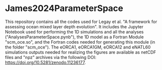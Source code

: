 # James2024ParameterSpace

This repository contains all the codes used for Legay et al. "A framework for assessing ocean mixed layer depth evolution". 
It includes the Jupyter Notebook used for performing the 1D simulations and all the analyses ("AnalysesParameterSpace.pynb"), the 1D model as a Fortran Module "scm_oce.so", and the Fortran codes needed for generating this module (in the folder "scm_oce"). 
The eORCA1, eORCA1GM, eORCA12 and eNATL60 simulations outputs needed for realizing the figures are available as netCDF files and "npz" archives via the following DOI: https://doi.org/10.5281/zenodo.11236177.
